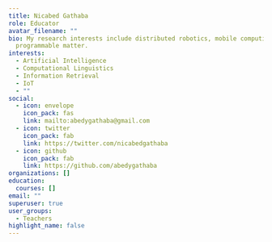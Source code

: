 ```yaml
---
title: Nicabed Gathaba
role: Educator
avatar_filename: ""
bio: My research interests include distributed robotics, mobile computing and
  programmable matter.
interests:
  - Artificial Intelligence
  - Computational Linguistics
  - Information Retrieval
  - IoT
  - ""
social:
  - icon: envelope
    icon_pack: fas
    link: mailto:abedygathaba@gmail.com
  - icon: twitter
    icon_pack: fab
    link: https://twitter.com/nicabedgathaba
  - icon: github
    icon_pack: fab
    link: https://github.com/abedygathaba
organizations: []
education:
  courses: []
email: ""
superuser: true
user_groups:
  - Teachers
highlight_name: false
---
```

